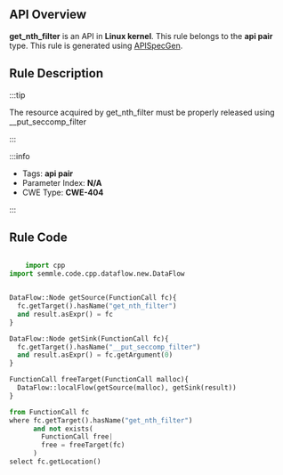 ---
---


## API Overview
**get_nth_filter** is an API in **Linux kernel**. This rule belongs to the **api pair** type. This rule is generated using [APISpecGen](../../tools/APISpecGen).
## Rule Description

:::tip

The resource acquired by get_nth_filter must be properly released using __put_seccomp_filter

:::

:::info

- Tags: **api pair**
- Parameter Index: **N/A**
- CWE Type: **CWE-404**

:::

## Rule Code
```python

    import cpp
import semmle.code.cpp.dataflow.new.DataFlow


DataFlow::Node getSource(FunctionCall fc){
  fc.getTarget().hasName("get_nth_filter")
  and result.asExpr() = fc
}

DataFlow::Node getSink(FunctionCall fc){
  fc.getTarget().hasName("__put_seccomp_filter")
  and result.asExpr() = fc.getArgument(0)
}

FunctionCall freeTarget(FunctionCall malloc){
  DataFlow::localFlow(getSource(malloc), getSink(result))
}

from FunctionCall fc
where fc.getTarget().hasName("get_nth_filter")
      and not exists(
        FunctionCall free| 
        free = freeTarget(fc)
      )
select fc.getLocation()

    
```